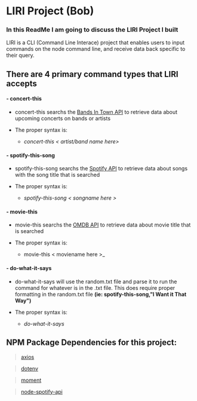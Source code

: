 # LIRI Project (Bob)

### **In this ReadMe I am going to discuss the LIRI Project I built**

LIRI is a CLI (Command Line Interace) project that enables users to input commands on the node command line, and receive data back specific to their query.

## **There are 4 primary command types that LIRI accepts**


#### - concert-this
* concert-this searchs the [Bands In Town API](http://www.artists.bandsintown.com/bandsintown-api) to retrieve data about upcoming concerts on bands or artists

* The proper syntax is:

    * _concert-this < artist/band name here>_

#### - spotify-this-song
* spotify-this-song searchs the [Spotify API](https://developer.spotify.com) to retrieve data about songs with the song title that is searched

* The proper syntax is:

    * _spotify-this-song < songname here >_

#### - movie-this
* movie-this searchs the [OMDB API](http://www.ombdapi.com) to retrieve data about movie title that is searched

* The proper syntax is:

    * movie-this < moviename here >_

#### - do-what-it-says
* do-what-it-says will use the random.txt file and parse it to run the command for whatever is in the .txt file.  This does require proper formatting in the random.txt file **(ie: spotify-this-song,"I Want it That Way")**

* The proper syntax is:

    * _do-what-it-says_

## NPM Package Dependencies for this project:

> [axios](https://www.npmjs.com/package/axios)

> [dotenv](https://www.npmjs.com/package/dotenv)

> [moment](https://www.npmjs.com/package/moment)

> [node-spotify-api](https://www.npmjs.com/package/node-spotify-api)
  
